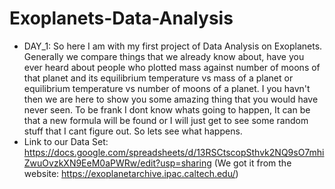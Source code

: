 # Exoplanets-Data-Analysis

- DAY_1: So here I am with my first project of Data Analysis on Exoplanets. Generally we compare things that we already know about, have you ever heard about people who plotted mass against number of moons of that planet and its equilibrium temperature vs mass of a planet or equilibrium temperature vs number of moons of a planet. I you havn't then we are here to show you some amazing thing that you would have never seen. To be frank I dont know whats going to happen, It can be that a new formula will be found or I will just get to see some random stuff that I cant figure out. So lets see what happens.
- Link to our Data Set: https://docs.google.com/spreadsheets/d/13RSCtscopSthvk2NQ9sO7mhiZwuOvzkXN9EeM0aPWRw/edit?usp=sharing  (We got it from the website: https://exoplanetarchive.ipac.caltech.edu/)
